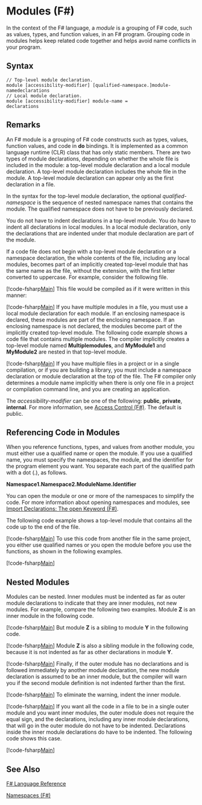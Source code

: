 # Modules (F#)

In the context of the F# language, a *module* is a grouping of F# code, such as values, types, and function values, in an F# program. Grouping code in modules helps keep related code together and helps avoid name conflicts in your program.


## Syntax

```
// Top-level module declaration. 
module [accessibility-modifier] [qualified-namespace.]module-namedeclarations
// Local module declaration.
module [accessibility-modifier] module-name =
declarations
```

## Remarks
An F# module is a grouping of F# code constructs such as types, values, function values, and code in **do** bindings. It is implemented as a common language runtime (CLR) class that has only static members. There are two types of module declarations, depending on whether the whole file is included in the module: a top-level module declaration and a local module declaration. A top-level module declaration includes the whole file in the module. A top-level module declaration can appear only as the first declaration in a file.

In the syntax for the top-level module declaration, the optional *qualified-namespace* is the sequence of nested namespace names that contains the module. The qualified namespace does not have to be previously declared.

You do not have to indent declarations in a top-level module. You do have to indent all declarations in local modules. In a local module declaration, only the declarations that are indented under that module declaration are part of the module.

If a code file does not begin with a top-level module declaration or a namespace declaration, the whole contents of the file, including any local modules, becomes part of an implicitly created top-level module that has the same name as the file, without the extension, with the first letter converted to uppercase. For example, consider the following file.

[!code-fsharp[Main](snippets/fsmodules/snippet6601.fs)]
    This file would be compiled as if it were written in this manner:

[!code-fsharp[Main](snippets/fsmodules/snippet6602.fs)]
    If you have multiple modules in a file, you must use a local module declaration for each module. If an enclosing namespace is declared, these modules are part of the enclosing namespace. If an enclosing namespace is not declared, the modules become part of the implicitly created top-level module. The following code example shows a code file that contains multiple modules. The compiler implicitly creates a top-level module named **Multiplemodules**, and **MyModule1** and **MyModule2** are nested in that top-level module.

[!code-fsharp[Main](snippets/fsmodules/snippet6603.fs)]
    If you have multiple files in a project or in a single compilation, or if you are building a library, you must include a namespace declaration or module declaration at the top of the file. The F# compiler only determines a module name implicitly when there is only one file in a project or compilation command line, and you are creating an application.

The *accessibility-modifier* can be one of the following: **public**, **private**, **internal**. For more information, see [Access Control &#40;F&#35;&#41;](Access+Control+%28FSharp%29.md). The default is public.


## Referencing Code in Modules
When you reference functions, types, and values from another module, you must either use a qualified name or open the module. If you use a qualified name, you must specify the namespaces, the module, and the identifier for the program element you want. You separate each part of the qualified path with a dot (.), as follows.

**Namespace1.Namespace2.ModuleName.Identifier**

You can open the module or one or more of the namespaces to simplify the code. For more information about opening namespaces and modules, see [Import Declarations: The open Keyword &#40;F&#35;&#41;](Import+Declarations+-+The+open+Keyword+%28FSharp%29.md).

The following code example shows a top-level module that contains all the code up to the end of the file.

[!code-fsharp[Main](snippets/fsmodules/snippet6604.fs)]
    To use this code from another file in the same project, you either use qualified names or you open the module before you use the functions, as shown in the following examples.

[!code-fsharp[Main](snippets/fsmodules/snippet6605.fs)]
    
## Nested Modules
Modules can be nested. Inner modules must be indented as far as outer module declarations to indicate that they are inner modules, not new modules. For example, compare the following two examples. Module **Z** is an inner module in the following code.

[!code-fsharp[Main](snippets/fsmodules/snippet6607.fs)]
    But module **Z** is a sibling to module **Y** in the following code.

[!code-fsharp[Main](snippets/fsmodules/snippet6608.fs)]
    Module **Z** is also a sibling module in the following code, because it is not indented as far as other declarations in module **Y**.

[!code-fsharp[Main](snippets/fsmodules/snippet6609.fs)]
    Finally, if the outer module has no declarations and is followed immediately by another module declaration, the new module declaration is assumed to be an inner module, but the compiler will warn you if the second module definition is not indented farther than the first.

[!code-fsharp[Main](snippets/fsmodules/snippet6610.fs)]
    To eliminate the warning, indent the inner module.

[!code-fsharp[Main](snippets/fsmodules/snippet6611.fs)]
    If you want all the code in a file to be in a single outer module and you want inner modules, the outer module does not require the equal sign, and the declarations, including any inner module declarations, that will go in the outer module do not have to be indented. Declarations inside the inner module declarations do have to be indented. The following code shows this case.

[!code-fsharp[Main](snippets/fsmodules/snippet6612.fs)]
    
## See Also
[F&#35; Language Reference](FSharp+Language+Reference.md)

[Namespaces &#40;F&#35;&#41;](Namespaces+%28FSharp%29.md)

